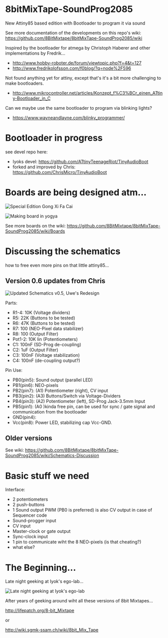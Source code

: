 # 8bitMixTape-SoundProg2085
 New Attiny85 based edition with Bootloader to program it via sound
 
 See more documentation of the developments on this repo's wiki: https://github.com/8BitMixtape/8bitMixTape-SoundProg2085/wiki

Inspired by the bootloader for atmega by Christoph Haberer and other implementations by Fredrik...
* http://www.hobby-roboter.de/forum/viewtopic.php?f=4&t=127
* http://www.fredrikolofsson.com/f0blog/?q=node%2F596

Not found anything yet for attiny, except that's it's a bit more challenging to make bootloaders.
* http://www.mikrocontroller.net/articles/Konzept_f%C3%BCr_einen_ATtiny-Bootloader_in_C

Can we maybe use the same bootloader to program via blinking lights?
* https://www.wayneandlayne.com/blinky_programmer/

# Bootloader in progress
see devel repo here: 
* Iyoks devel: https://github.com/ATtinyTeenageRiot/TinyAudioBoot
* forked and improved by Chris: https://github.com/ChrisMicro/TinyAudioBoot

# Boards are being designed atm...

![Special Edition Gong Xi Fa Cai](https://github.com/8BitMixtape/8bitMixTape-SoundProg2085/blob/master/boards/images_schematics/85SoundProg_MixTape_V03-NEO.jpg)

![Making board in yogya](https://github.com/8BitMixtape/8bitMixTape-SoundProg2085/raw/master/boards/FirstPrototype_Neo03/AudioProgMixTape_MakingOf.png)

See more boards on the wiki: https://github.com/8BitMixtape/8bitMixTape-SoundProg2085/wiki/Boards

# Discussing the schematics
how to free even more pins on that little attiny85...

## Version 0.6 updates from Chris

![Updated Schematics v0.5, Uwe's Redesign](https://github.com/8BitMixtape/8bitMixTape-SoundProg2085/blob/master/boards/images_schematics/Schematics_85SoundProg_MixTape_V06.png)

Parts:
* R1-4: 10K (Voltage dividers)
* R5: 22K (Buttons to be tested)
* R6: 47K (Buttons to be tested)
* R7: 100 (NEO-Pixel data stabilizer)
* R8: 100 (Output Filter)
* Pot1-2: 10K lin (Potentiometers)
* C1: 100nF (SD-Prog de-coupling)
* C2: 1uF (Output Filter)
* C3: 100nF (Voltage stabilization)
* C4: 100nF (de-coupling output?)

Pin Use:
* PB0(pin5): Sound output (parallel LED)
* PB1(pin6): NEO-pixels
* PB2(pin7): (A1) Potentiometer (right), CV input
* PB3(pin2): (A3) Buttons/Switch via Voltage-Dividers
* PB4(pin3): (A2) Potentiometer (left), SD-Prog Jack-3.5mm Input
* PB5(pin1): (A0 )kinda free pin, can be used for sync / gate signal and communication from the bootloader
* GND(pin4):
* Vcc(pin8): Power LED, stabilizing cap Vcc-GND. 

## Older versions

See wiki: https://github.com/8BitMixtape/8bitMixTape-SoundProg2085/wiki/Schematics-Discussion

# Basic stuff we need

Interface:
* 2 potentiometers
* 2 push-buttons
* 1 Sound output PWM (PB0 is preferred) is also CV output in case of Sequencer code
* Sound-progger input
* CV input
* Master-clock or gate output
* Sync-clock input
* 1 pin to communicate wiht the 8 NEO-pixels (is that cheating?)
* what else?

# The Beginning...

Late night geeking at Iyok's ego-lab...

![Late night geeking at Iyok's ego-lab](https://github.com/8BitMixtape/8bitMixTape-SoundProg2085/raw/master/boards/FirstPrototype_Neo03/IMG_20170127_191152.jpg)

After years of geeking around wiht all these versions of 8bit Mixtapes...

http://lifepatch.org/8-bit_Mixtape

or 

http://wiki.sgmk-ssam.ch/wiki/8bit_Mix_Tape

